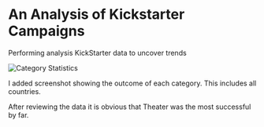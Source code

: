 # An Analysis of Kickstarter Campaigns
Performing analysis KickStarter data to uncover trends

![Category Statistics](https://user-images.githubusercontent.com/106829056/174130223-4be807de-edef-465d-87cb-0638882d680e.png)

I added screenshot showing the outcome of each category. This includes all countries.

After reviewing the data it is obvious that Theater was the most successful by far.

